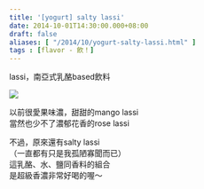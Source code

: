 ```yaml
---
title: '[yogurt] salty lassi'
date: 2014-10-01T14:30:00.000+08:00
draft: false
aliases: [ "/2014/10/yogurt-salty-lassi.html" ]
tags : [flavor - 飲！]
---
```


lassi，南亞式乳酪based飲料  

![](/images/saltylassi.jpg)

以前很愛果味濃，甜甜的mango lassi  
當然也少不了濃郁花香的rose lassi  
  
不過，原來還有salty lassi  
（一直都有只是我孤陋寡聞而已）  
這乳酪、水、鹽同香料的組合  
是超級香濃非常好喝的喔～
